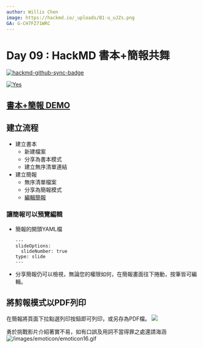 ```yaml
---
author: Willis Chen
image: https://hackmd.io/_uploads/B1-u_uJZs.png
GA: G-CH7FZ71WRC
---
```


# Day 09 : HackMD 書本+簡報共舞

[![hackmd-github-sync-badge](https://hackmd.io/NVVPc5cBSp-nwNU3_3NcEQ/badge)](https://hackmd.io/NVVPc5cBSp-nwNU3_3NcEQ)

[![Yes](https://img.youtube.com/vi/3VOWWE70zQU/0.jpg)](https://www.youtube.com/watch?v=3VOWWE70zQU)

## [書本+簡報 DEMO](https://hackmd.io/qoM6Z2hqQcqaqxgWEMUrhg)

## 建立流程
- 建立書本
    - 新建檔案
    - 分享為書本模式
    - 建立無序清單連結
- 建立簡報
    - 無序清單檔案
    - 分享為簡報模式
    - [編輯簡報](https://ithelp.ithome.com.tw/articles/10293720)


### 讓簡報可以預覽編輯
- 簡報的開頭YAML檔
    ```
    ---
    slideOptions:
      slideNumber: true
    type: slide
    ---
    ```
- 分享簡報仍可以檢視，無論您的權限如何，在簡報畫面往下捲動，按筆皆可編輯。

## 將剪報模式以PDF列印
在簡報將頁面下拉點選列印按鈕即可列印，或另存為PDF檔。
![](https://hackmd.io/_uploads/SyFg1nS-j.png)

勇於挑戰影片介紹著實不易，如有口誤及用詞不當得罪之處還請海涵
![/images/emoticon/emoticon16.gif](/images/emoticon/emoticon16.gif)

